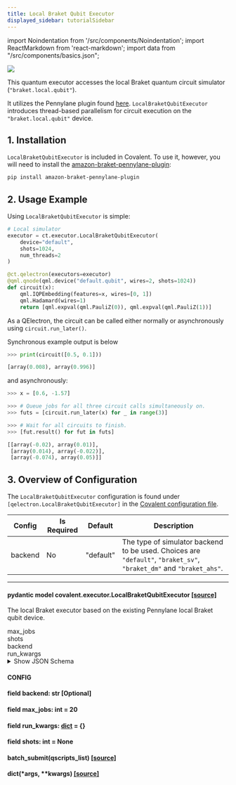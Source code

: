 ```yaml
---
title: Local Braket Qubit Executor
displayed_sidebar: tutorialSidebar
---
```



import Noindentation from '/src/components/Noindentation';
import ReactMarkdown from 'react-markdown';
import data from "/src/components/basics.json";


<img src={data.localbraket}/>


This quantum executor accesses the local Braket quantum circuit simulator (`"braket.local.qubit"`).

It utilizes the Pennylane plugin found [here](https://amazon-braket-pennylane-plugin-python.readthedocs.io/en/latest/). `LocalBraketQubitExecutor` introduces thread-based parallelism for circuit execution on the `"braket.local.qubit"` device.

## 1. Installation
`LocalBraketQubitExecutor` is included in Covalent. To use it, however, you will need to install the [amazon-braket-pennylane-plugin](https://github.com/aws/amazon-braket-pennylane-plugin-python):

```bash
pip install amazon-braket-pennylane-plugin
```


## 2. Usage Example
Using `LocalBraketQubitExecutor` is simple:


```py
# Local simulator
executor = ct.executor.LocalBraketQubitExecutor(
    device="default",
    shots=1024,
    num_threads=2
)

@ct.qelectron(executors=executor)
@qml.qnode(qml.device("default.qubit", wires=2, shots=1024))
def circuit(x):
    qml.IQPEmbedding(features=x, wires=[0, 1])
    qml.Hadamard(wires=1)
    return [qml.expval(qml.PauliZ(0)), qml.expval(qml.PauliZ(1))]
```

As a QElectron, the circuit can be called either normally or asynchronously using `circuit.run_later()`.

Synchronous example output is below

```py
>>> print(circuit([0.5, 0.1]))

[array(0.008), array(0.996)]
```

and asynchronously:

```py
>>> x = [0.6, -1.57]

>>> # Queue jobs for all three circuit calls simultaneously on.
>>> futs = [circuit.run_later(x) for _ in range(3)]

>>> # Wait for all circuits to finish.
>>> [fut.result() for fut in futs]

[[array(-0.02), array(0.01)],
 [array(0.014), array(-0.022)],
 [array(-0.074), array(0.05)]]
```


## 3. Overview of Configuration
The `LocalBraketQubitExecutor` configuration is found under `[qelectron.LocalBraketQubitExecutor]` in the [Covalent configuration file](/docs/user-documentation/api-reference/executors/customizing-the-config).

<div class="tables">

| Config | Is Required | Default | Description |
|--------|-------------|---------|-------------|
| backend | No         | "default"   | The type of simulator backend to be used. Choices are `"default"`, `"braket_sv"`, `"braket_dm"` and `"braket_ahs"`. |

</div>

---

#### <span class="eighteen">pydantic model covalent.executor<span class="bold">.LocalBraketQubitExecutor</span> [[source]](/docs/user-documentation/api-reference/executors/scode-awsplugin)</span> 

The local Braket executor based on the existing Pennylane local Braket qubit device.

<div class="eighteen bold space">max_jobs</div>
<div class=" fourteen space1"><Noindentation md='maximum number of parallel jobs sent by threads on `batch_submit`.'/></div>

<div class="eighteen bold space">shots</div>
<div class=" fourteen space1"><Noindentation md='number of shots used to estimate quantum observables.'/></div>

<div class="eighteen bold space">backend</div>
<div class=" fourteen space1"><Noindentation md='The name of the simulator backend. Defaults to the `"default"` simulator backend name.'/></div>


<div class="eighteen bold space">run_kwargs</div>
<div class=" fourteen space1"><Noindentation md='Variable length keyword arguments for `braket.devices.Device.run().`'/></div>


<details>
<summary>Show JSON Schema</summary>
<div>

```js
{
   "title": "LocalBraketQubitExecutor",
   "description": "The local Braket executor based on the existing Pennylane local Braket qubit device.\n\nAttributes:\n    max_jobs: maximum number of parallel jobs sent by processes on :code:`batch_submit`.\n    shots: number of shots used to estimate quantum observables.\n    backend:\n        The name of the simulator backend. Defaults to the :code:`\"default\"`\n        simulator backend name.\n    run_kwargs: Variable length keyword arguments for :code:`braket.devices.Device.run()`.",
   "type": "object",
   "properties": {
      "persist_data": {
         "title": "Persist Data",
         "default": true,
         "type": "boolean"
      },
      "qnode_device_import_path": {
         "title": "Qnode Device Import Path",
         "type": "array",
         "minItems": 2,
         "maxItems": 2,
         "items": [
            {
               "type": "string"
            },
            {
               "type": "string"
            }
         ]
      },
      "qnode_device_shots": {
         "title": "Qnode Device Shots",
         "type": "integer"
      },
      "qnode_device_wires": {
         "title": "Qnode Device Wires",
         "type": "integer"
      },
      "pennylane_active_return": {
         "title": "Pennylane Active Return",
         "type": "boolean"
      },
      "device": {
         "title": "Device",
         "default": "default.qubit",
         "type": "string"
      },
      "num_processes": {
         "title": "Num Processes",
         "default": 10,
         "type": "integer"
      },
      "max_jobs": {
         "title": "Max Jobs",
         "default": 20,
         "type": "integer"
      },
      "shots": {
         "title": "Shots",
         "type": "integer"
      },
      "backend": {
         "title": "Backend",
         "type": "string"
      },
      "run_kwargs": {
         "title": "Run Kwargs",
         "default": {},
         "type": "object"
      }
   }
}
```

</div>
</details>


#### <span class="fourteen">CONFIG</span>

<div class="up space"><ReactMarkdown children='**extra**: *EXTRA* = *allow*'/></div>

#### <span class="eighteen">field <span class="bold">backend</span>: str [Optional]</span>

<div class="up fourteen space"><ReactMarkdown children='Validated by'/></div>

<div class="up fourteen space"><ReactMarkdown children='- `set_name`'/></div>


#### <span class="eighteen">field <span class="bold">max_jobs</span>: int = 20</span>

<div class="up fourteen space"><ReactMarkdown children='Validated by'/></div>

<div class="up fourteen space"><ReactMarkdown children='- `set_name`'/></div>


#### <span class="eighteen">field <span class="bold">run_kwargs</span>: [dict](#dictargs-kwargs-source) = {}</span>

<div class="up fourteen space"><ReactMarkdown children='Validated by'/></div>

<div class="up fourteen space"><ReactMarkdown children='- `set_name`'/></div>


#### <span class="eighteen">field <span class="bold">shots</span>: int = None</span>

<div class="up fourteen space"><ReactMarkdown children='Validated by'/></div>

<div class="up fourteen space"><ReactMarkdown children='- `set_name`'/></div>


#### <span class="eighteen"><span class="bold">batch_submit</span>(qscripts_list)</span> [[source]](/docs/user-documentation/api-reference/executors/scode-awsplugin)

<div class="up fourteen space"><ReactMarkdown children='Submit qscripts for execution using `num_processes`-many processes.'/></div>

<div class="up fourteen space highlight2"><ReactMarkdown children='PARAMETERS'/></div>

<div class="up fourteen space1 "><ReactMarkdown children='**qscripts_list** – a list of Pennylane style `QuantumScripts`'/></div>

<div class="up fourteen space highlight2"><ReactMarkdown children='RETURNS'/></div>

<div class="up fourteen space1"><ReactMarkdown children='a `list` of `futures` subitted by processes.'/></div>

<div class="up fourteen space highlight2"><ReactMarkdown children='RETURN TYPE'/></div>

<div class="up fourteen space1"><ReactMarkdown children='jobs'/></div>


#### <span class="eighteen"><span class="bold">dict</span>(*args, **kwargs)</span> [[source]](/docs/user-documentation/api-reference/executors/scode-awsplugin)

<div class="up fourteen space"><ReactMarkdown children='Generate a dictionary representation of the model, optionally specifying which fields to include or exclude.'/></div>